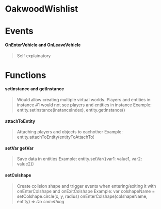 # OakwoodWishlist

# Events

#### OnEnterVehicle and OnLeaveVehicle
> Self explainatory

# Functions

#### setInstance and getInstance
> Would allow creating multiple virtual worlds. Players and entities in instance #1 would not see players and entities in instance
> Example: entity.setInstance(instanceIndex), entity.getInstance()

#### attachToEntity
> Attaching players and objects to eachother
> Example: entity.attachToEntity(entityToAttachTo)

#### setVar getVar
> Save data in entities
> Example: entity.setVar({var1: value1, var2: value2})

#### setColshape
> Create colision shape and trigger events when entering/exiting it with onEnterColshape and onExitColshape
> Example: var colshapeName = setColshape.circle(x, y, radius)
> onEnterColshape(colshapeName, entity) => *Do something*
